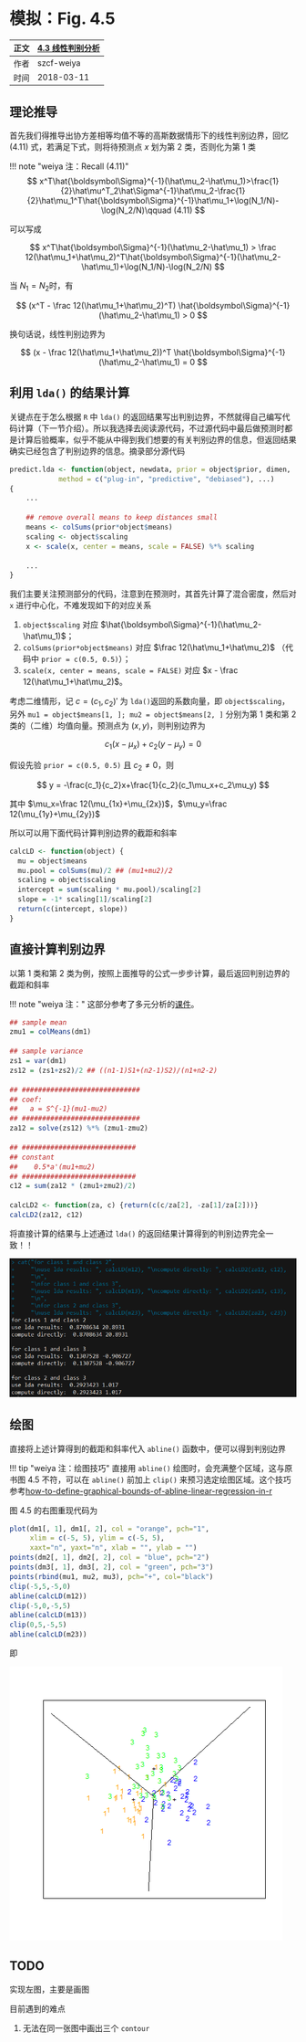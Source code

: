 # 模拟：Fig. 4.5

| 正文 | [4.3 线性判别分析](../../04-Linear-Methods-for-Classification/4.3-Linear-Discriminant-Analysis/index.html) |
| ---- | ---------------------------------------- |
| 作者   | szcf-weiya                               |
| 时间   | 2018-03-11                               |

## 理论推导

首先我们得推导出协方差相等均值不等的高斯数据情形下的线性判别边界，回忆 (4.11) 式，若满足下式，则将待预测点 $x$ 划为第 2 类，否则化为第 1 类

!!! note "weiya 注：Recall (4.11)"
    $$
    x^T\hat{\boldsymbol\Sigma}^{-1}(\hat\mu_2-\hat\mu_1)>\frac{1}{2}\hat\mu^T_2\hat\Sigma^{-1}\hat\mu_2-\frac{1}{2}\hat\mu_1^T\hat{\boldsymbol\Sigma}^{-1}\hat\mu_1+\log(N_1/N)-\log(N_2/N)\qquad (4.11)
    $$

可以写成

$$
x^T\hat{\boldsymbol\Sigma}^{-1}(\hat\mu_2-\hat\mu_1) > \frac 12(\hat\mu_1+\hat\mu_2)^T\hat{\boldsymbol\Sigma}^{-1}(\hat\mu_2-\hat\mu_1)+\log(N_1/N)-\log(N_2/N)
$$

当 $N_1=N_2$时，有

$$
(x^T - \frac 12(\hat\mu_1+\hat\mu_2)^T) \hat{\boldsymbol\Sigma}^{-1}(\hat\mu_2-\hat\mu_1) > 0
$$

换句话说，线性判别边界为

$$
(x - \frac 12(\hat\mu_1+\hat\mu_2))^T \hat{\boldsymbol\Sigma}^{-1}(\hat\mu_2-\hat\mu_1) = 0
$$

## 利用 `lda()` 的结果计算

关键点在于怎么根据 `R` 中 `lda()` 的返回结果写出判别边界，不然就得自己编写代码计算（下一节介绍）。所以我选择去阅读源代码，不过源代码中最后做预测时都是计算后验概率，似乎不能从中得到我们想要的有关判别边界的信息，但返回结果确实已经包含了判别边界的信息。摘录部分源代码

```r
predict.lda <- function(object, newdata, prior = object$prior, dimen,
			method = c("plug-in", "predictive", "debiased"), ...)
{
    ...
    
    ## remove overall means to keep distances small
    means <- colSums(prior*object$means)
    scaling <- object$scaling
    x <- scale(x, center = means, scale = FALSE) %*% scaling
    
    ...
}
```

我们主要关注预测部分的代码，注意到在预测时，其首先计算了混合密度，然后对 `x` 进行中心化，不难发现如下的对应关系


1. `object$scaling` 对应 $\hat{\boldsymbol\Sigma}^{-1}(\hat\mu_2-\hat\mu_1)$；
2. `colSums(prior*object$means)` 对应 $\frac 12(\hat\mu_1+\hat\mu_2)$ （代码中 `prior = c(0.5, 0.5)`）；
3. `scale(x, center = means, scale = FALSE)` 对应 $x - \frac 12(\hat\mu_1+\hat\mu_2)$。

考虑二维情形，记 $c = (c_1, c_2)'$ 为 `lda()`返回的系数向量，即 `object$scaling`，另外 `mu1 = object$means[1, ]; mu2 = object$means[2, ]` 分别为第 1 类和第 2 类的（二维）均值向量。预测点为 $(x, y)$，则判别边界为

$$
c_1(x-\mu_x)+c_2(y-\mu_y)=0
$$

假设先验 `prior = c(0.5, 0.5)` 且 $c_2\neq 0$，则

$$
y = -\frac{c_1}{c_2}x+\frac{1}{c_2}(c_1\mu_x+c_2\mu_y)
$$

其中 $\mu_x=\frac 12(\mu_{1x}+\mu_{2x})$，$\mu_y=\frac 12(\mu_{1y}+\mu_{2y})$

所以可以用下面代码计算判别边界的截距和斜率

```r
calcLD <- function(object) {
  mu = object$means
  mu.pool = colSums(mu)/2 ## (mu1+mu2)/2
  scaling = object$scaling
  intercept = sum(scaling * mu.pool)/scaling[2]
  slope = -1* scaling[1]/scaling[2]
  return(c(intercept, slope))
}
``` 


## 直接计算判别边界

以第 1 类和第 2 类为例，按照上面推导的公式一步步计算，最后返回判别边界的截距和斜率

!!! note "weiya 注："
    这部分参考了多元分析的[课件](../../references/module7.pdf)。

```r
## sample mean
zmu1 = colMeans(dm1)

## sample variance
zs1 = var(dm1)
zs12 = (zs1+zs2)/2 ## ((n1-1)S1+(n2-1)S2)/(n1+n2-2)

## #############################
## coef:
##   a = S^{-1}(mu1-mu2)
## #############################
za12 = solve(zs12) %*% (zmu1-zmu2)

## ############################
## constant
##    0.5*a'(mu1+mu2)
## ############################
c12 = sum(za12 * (zmu1+zmu2)/2)

calcLD2 <- function(za, c) {return(c(c/za[2], -za[1]/za[2]))}
calcLD2(za12, c12)
```

将直接计算的结果与上述通过 `lda()` 的返回结果计算得到的判别边界完全一致！！

![](compare-lda-and-directly.png)

## 绘图

直接将上述计算得到的截距和斜率代入 `abline()` 函数中，便可以得到判别边界

!!! tip "weiya 注：绘图技巧"
    直接用 `abline()` 绘图时，会充满整个区域，这与原书图 4.5 不符，可以在 `abline()` 前加上 `clip()` 来预习选定绘图区域。这个技巧参考[how-to-define-graphical-bounds-of-abline-linear-regression-in-r](https://stackoverflow.com/questions/26472563/how-to-define-graphical-bounds-of-abline-linear-regression-in-r)

图 4.5 的右图重现代码为

```r
plot(dm1[, 1], dm1[, 2], col = "orange", pch="1", 
     xlim = c(-5, 5), ylim = c(-5, 5), 
     xaxt="n", yaxt="n", xlab = "", ylab = "")
points(dm2[, 1], dm2[, 2], col = "blue", pch="2")
points(dm3[, 1], dm3[, 2], col = "green", pch="3")
points(rbind(mu1, mu2, mu3), pch="+", col="black")
clip(-5,5,-5,0) 
abline(calcLD(m12))
clip(-5,0,-5,5)
abline(calcLD(m13))
clip(0,5,-5,5)
abline(calcLD(m23))
```

即

![](sim-fig-4-5-r-2.png)

## TODO

实现左图，主要是画图

目前遇到的难点

1. 无法在同一张图中画出三个 `contour`